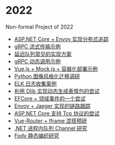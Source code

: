 ﻿# 2022
Non-formal Project of 2022

* [ASP.NET Core + Envoy 实现分布式追踪](https://github.com/Regularly-Archive/2022/tree/master/src/EnvoyTrace) 
* [gRPC 流式传输示例](https://github.com/Regularly-Archive/2022/tree/master/src/GrpcStream) 
* [延迟队列常见的实现方案](https://github.com/Regularly-Archive/2022/tree/master/src/DelayQueue) 
* [gRPC 动态调用示例](https://github.com/Regularly-Archive/2022/tree/master/src/DynamicGrpc) 
* [Vue.js + Mock.js + 容器化部署示例](https://github.com/Regularly-Archive/2022/tree/master/src/front-mock) 
* [Python 图像风格化迁移调研](https://github.com/Regularly-Archive/2022/tree/master/src/StyleTransfer) 
* [ELK 日志收集案例](https://github.com/Regularly-Archive/2022/tree/master/src/ELK)
* [利用 Dlib 实现动态生成表情包的尝试](https://github.com/Regularly-Archive/2022/tree/master/src/FaceEmoji)
* [EFCore + 领域事件的一个尝试](https://github.com/Regularly-Archive/2022/tree/master/src/DomainEvents)
* [Envoy + Jaeger 实现的链路跟踪](https://github.com/Regularly-Archive/2022/tree/master/src/EnvoyTrace)
* [ASP.NET Core 支持 Tcp 协议的尝试](https://github.com/Regularly-Archive/2022/tree/master/src/MultipleProtocols)
* [Vue-Router + Iframe 混搭预研](https://github.com/Regularly-Archive/2022/tree/master/src/route-iframe)
* [.NET 进程内队列 Channel 研究](https://github.com/Regularly-Archive/2022/tree/master/src/Channel.Learning)
* [Fody 静态编织研究](https://github.com/Regularly-Archive/2022/tree/master/src/HelloWorld.Fody)



